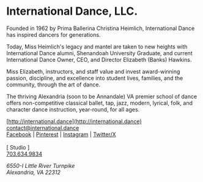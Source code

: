 # International Dance, LLC.

Founded in 1962 by Prima Ballerina Christina Heimlich, International Dance has inspired dancers for generations.

Today, Miss Heimlich's legacy and mantel are taken to new heights with International Dance alumni, Shenandoah University Graduate, and current International Dance Owner, CEO, and Director Elizabeth (Banks) Hawkins.

Miss Elizabeth, instructors, and staff value and invest award-winning passion, discipline, and excellence into student lives, families, and the community, through the art of dance.

The thriving Alexandria (soon to be Annandale) VA premier school of dance offers non-competitive classical ballet, tap, jazz, modern, lyrical, folk, and character dance instruction, year-round, for all ages.

[http://international.dance](http://international.dance)<br />
[contact@international.dance](mailto:“contact@international.dance?bcc=”dragon@dragontheory.com.com?subject=International%20Dance%20-%20”?body=To%20whom%20it%20may%20concern)<br />
[Facebook](https://facebook.com/internationaldancellc) | [Pinterest](https://pinterest.com/internationaldancellc) | 
[Instagram](https://instagram.com/internationaldancellc) | [Twitter/X](https://twitter.com/intdnc)<br /><br />
[ Studio ]<br />
[703.634.9834](tel:7036349834)<br />
<address>6550-I Little River Turnpike<br />
Alexandria, VA 22312</address>